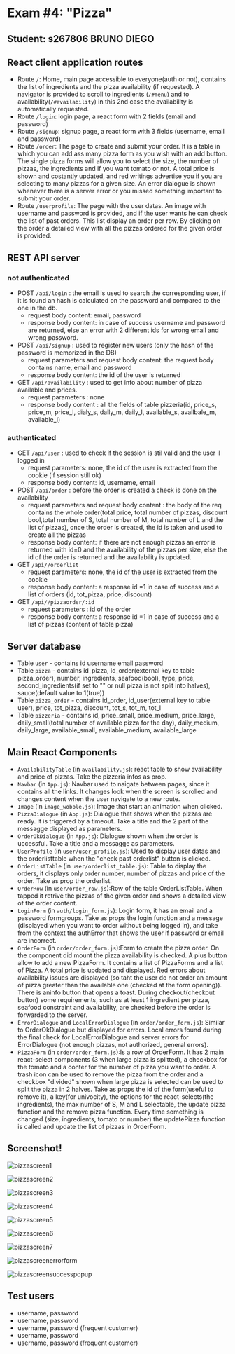 # Exam #4: "Pizza"
## Student: s267806 BRUNO DIEGO 

## React client application routes

- Route `/`: Home, main page accessible to everyone(auth or not), contains the list of ingredients and the pizza availability (if requested). A navigator is provided to scroll to ingredients (`/#menu`) and  to availability(`/#availability`) in this 2nd case the availability is automatically requested.
- Route `/login`: login page, a react form with 2 fields (email and password)
- Route `/signup`: signup page, a react form with 3 fields (username, email and password)
- Route `/order`: The page to create and submit your order. It is a table in which you can add ass many pizza form as you wish with an add button. The single pizza forms will allow you to select the size, the number of pizzas, the ingredients and if you want tomato or not. A total price is shown and costantly updated, and red writings advertise you if you are selecting to many pizzas for a given size. An error dialogue is shown whenever there is a server error or you missed something important to submit your order.
- Route `/userprofile`: The page with the user datas. An image with username and password is provided, and if the user wants he can check the list of past orders. This list display an order per row. By clicking on the order a detailed view with all the pizzas ordered for the given order is provided.

## REST API server
### not authenticated  
- POST `/api/login` : the email is used to search the corresponding user, if it is found an hash is calculated on the password and compared to the one in the db.
  - request body content: email, password
  - response body content: in case of success username and password are returned, else an error with 2 different ids for wrong email and wrong password.
- POST `/api/signup` : used to register new users (only the hash of the password is memorized in the DB)
  - request parameters and request body content: the request body contains name, email and password
  - response body content: the id of the user is returned
- GET `/api/availability` : used to get info about number of pizza available and prices.
  - request parameters : none
  - response body content : all the fields of table pizzeria(id, price_s, price_m, price_l, dialy_s, daily_m, daily_l, available_s, availbale_m, available_l)
### authenticated  
- GET `/api/user` : used to check if the session is stil valid and the user il logged in
  - request parameters: none, the id of the user is extracted from the cookie (if session still ok) 
  - response body content: id, username, email
- POST `/api/order` : before the order is created a check is done on the availability
  - request parameters and request body content : the body of the req contains the whole order(total price, total number of pizzas, discount bool,total number of S, total number of M, total number of L and the list of pizzas), once the order is created, the id is taken and used to create all the pizzas
  - response body content: if there are not enough pizzas an error is returned with id=0 and the availability of the pizzas per size, else the id of the order is returned and the availability is updated.
- GET `/api//orderlist`
  - request parameters: none, the id of the user is extracted from the cookie 
  - response body content: a response id =1 in case of success and a list of orders (id, tot_pizza, price, discount)  
- GET `/api//pizzaorder/:id`
  - request parameters : id of the order
  - response body content: a response id =1 in case of success and a list of pizzas (content of table pizza) 



## Server database

- Table `user` - contains id username email password
- Table `pizza` - contains id_pizza, id_order(external key to table pizza_order), number, ingredients, seafood(bool), type, price, second_ingredients(if set to "" or null pizza is not split into halves), sauce(default value to 1(true))
- Table `pizza_order` - contains id_order, id_user(external key to table user), price, tot_pizza, discount, tot_s, tot_m, tot_l
- Table `pizzeria` - contains id, price_small, price_medium, price_large, daily_small(total number of available pizza for the day), daily_medium, daily_large, available_small, available_medium, available_large

## Main React Components

- `AvailabilityTable` (in `availability.js`): react table to show availability and price of pizzas. Take the pizzeria infos as prop.
- `Navbar` (in `App.js`): Navbar used to naigate between pages, since it contains all the links. It changes look when the screen is scrolled and changes content when the user navigate to a new route.
- `Image` (in `image_wobble.js`): Image that start an animation when clicked.
- `PizzaDialogue` (in `App.js`): Dialogue that shows when the pizzas are ready. It is triggered by a timeout. Take a title and the 2 part of the messagge displayed as parameters.
- `OrderOkDialogue` (in `App.js`): Dialogue shown when the order is uccessful.  Take a title and a messagge as parameters.
- `UserProfile` (in `user/user_profile.js`): Used to display user datas and the orderlisttable when the "check past orderlist" button is clicked.
- `OrderListTable` (in `user/orderlist_table.js`): Table to display the orders, it displays only order number, number of pizzas and price of the order. Take as prop the orderlist.
- `OrderRow` (in `user/order_row.js`):Row of the table OrderListTable. When tapped it retrive the pizzas of the given order and shows a detailed view of the order content.
- `LoginForm` (in `auth/login_form.js`): Login form, it has an email and a password formgroups. Take as props the login function and a message (displayed when you want to order without being logged in), and take from the context the authError that shows the user if password or email are incorrect.
- `OrderForm` (in `order/order_form.js`):Form to create the pizza order. On the component did mount the pizza availability is checked. A plus button allow to add a new PizzaForm. It contains a list of PizzaForms and a list of Pizza. 
A total price is updated and displayed. Red errors about availability issues are displayed (so taht the user do not order an amount of pizza greater than the available one (checked at the form opening)). There is aninfo button that opens a toast. During checkout(checkout button) some requirements, such as at least 1 ingredient per pizza, seafood constraint and availability, are checked before the order is forwarded to the server.
- `ErrorDialogue` and `LocalErrorDialogue` (in `order/order_form.js`): Similar to OrderOkDialogue but displayed for errors. Local errors found during the final check for LocalErrorDialogue and server errors for ErrorDialogue (not enough pizzas, not authorized, general errors).
- `PizzaForm` (in `order/order_form.js`):Is a row of OrderForm. It has 2 main react-select components (3 when large pizza is splitted), a checkbox for the tomato and a conter for the number of pizza you want to order. A trash icon can be used to remove the pizza from the order and a checkbox "divided" shown when large pizza is selected can be used to split the pizza in 2 halves. Take as props the id of the form(useful to remove it), a key(for univocity), the options for the react-selects(the ingredients), the max number of S, M and L selectable, the update pizza function and the remove pizza function. Every time something is changed (size, ingredients, tomato or number) the updatePizza function is called and update the list of pizzas in OrderForm.



## Screenshot!
![pizzascreen1](https://user-images.githubusercontent.com/37414945/104959950-96542300-59d3-11eb-9c02-97684ce65f2c.PNG)

![pizzascreen2](https://user-images.githubusercontent.com/37414945/104960181-04004f00-59d4-11eb-86e9-159dfcf8d6f6.PNG)

![pizzascreen3](https://user-images.githubusercontent.com/37414945/104960188-06fb3f80-59d4-11eb-9e6d-6ee23700ce8c.PNG)

![pizzascreen4](https://user-images.githubusercontent.com/37414945/104960193-0bbff380-59d4-11eb-93ed-86a8f48e0545.PNG)

![pizzascreen5](https://user-images.githubusercontent.com/37414945/104960157-f945ba00-59d3-11eb-831c-b73ed76f12db.PNG)

![pizzascreen6](https://user-images.githubusercontent.com/37414945/104960160-fa76e700-59d3-11eb-8456-d7d9929b42e8.PNG)

![pizzascreen7](https://user-images.githubusercontent.com/37414945/104960168-fe0a6e00-59d3-11eb-84a9-8b1268a9f1c0.PNG)

![pizzascreenerrorform](https://user-images.githubusercontent.com/37414945/104960173-ff3b9b00-59d3-11eb-8651-95f38a707e5a.PNG)

![pizzascreensuccesspopup](https://user-images.githubusercontent.com/37414945/104960174-006cc800-59d4-11eb-8bbf-5e02006e661f.PNG)





## Test users

* username, password
* username, password
* username, password (frequent customer)
* username, password
* username, password (frequent customer)
